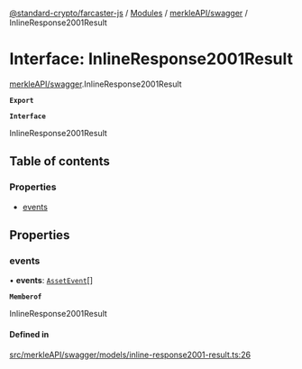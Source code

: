 [@standard-crypto/farcaster-js](../README.md) / [Modules](../modules.md) / [merkleAPI/swagger](../modules/merkleAPI_swagger.md) / InlineResponse2001Result

# Interface: InlineResponse2001Result

[merkleAPI/swagger](../modules/merkleAPI_swagger.md).InlineResponse2001Result

**`Export`**

**`Interface`**

InlineResponse2001Result

## Table of contents

### Properties

- [events](merkleAPI_swagger.InlineResponse2001Result.md#events)

## Properties

### events

• **events**: [`AssetEvent`](merkleAPI_swagger.AssetEvent.md)[]

**`Memberof`**

InlineResponse2001Result

#### Defined in

[src/merkleAPI/swagger/models/inline-response2001-result.ts:26](https://github.com/standard-crypto/farcaster-js/blob/main/src/merkleAPI/swagger/models/inline-response2001-result.ts#L26)
